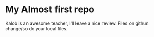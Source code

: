 # My Almost first repo
Kalob is an awesome teacher, I'll leave a nice review. Files on githun change/so do your local files.
